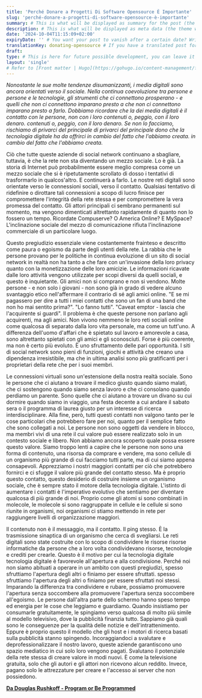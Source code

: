 ```yaml
---
title: 'Perché Donare a Progetti Di Software Opensource È Importante'
slug: 'perché-donare-a-progetti-di-software-opensource-è-importante'
summary: # This is what will be displayed as summary for the post (the theme will automatically generate one from the content you write in the post if left empty)
description: # This is what will be displayed as meta data (the theme will automatically grab it from summary if left empty)
date: '2024-10-04T11:15:09+02:00'
expiryDate: '' # You want your post to vanish after a certain date? Write it down here! Must be in the same format of `date`
translationKey: donating-opensource # If you have a translated post for this one, set the same translationKey to have the translation displayed
draft:
type: # This is here for future possible development, you can leave it blank
layout: 'single'
# Refer to [Front matter | Hugo](https://gohugo.io/content-management/front-matter/)
---
```


_Nonostante le sue molte tendenze disumanizzanti, i media digitali sono
ancora orientati verso il sociale. Nella continua coevoluzione tra persone e
persone e le tecnologie, gli strumenti che ci connettono prosperano - e quelli che non ci connettono imparano presto a
che non ci connettono imparano presto a farlo. Dobbiamo ricordare che la
dei media digitali è il contatto con le persone, non con i loro contenuti o, peggio, con il loro denaro.
contenuti o, peggio, con il loro denaro. Se non lo facciamo, rischiamo di privarci del principale
di privarci del principale dono che la tecnologia digitale ha da offrirci in cambio del fatto che l'abbiamo creata.
in cambio del fatto che l'abbiamo creata._

Ciò che tutte queste aziende di social network continuano a sbagliare, tuttavia, è che la rete non sta diventando un mezzo sociale. Lo è già. La storia di Internet può probabilmente essere meglio compresa come un mezzo sociale che si è ripetutamente scrollato di dosso i tentativi di trasformarlo in qualcos'altro. E continuerà a farlo. Le nostre reti digitali sono orientate verso le connessioni sociali, verso il contatto. Qualsiasi tentativo di ridefinire o dirottare tali connessioni a scopo di lucro finisce per compromettere l'integrità della rete stessa e per compromettere la vera promessa del contatto.
Gli attori principali ci sembrano permanenti sul momento, ma vengono dimenticati altrettanto rapidamente di quanto non lo fossero un tempo. Ricordate Compuserve? O America Online? E MySpace? L'inclinazione sociale del mezzo di comunicazione rifiuta l'inclinazione commerciale di un particolare luogo.

Questo pregiudizio essenziale viene costantemente frainteso e descritto come paura o egoismo da parte degli utenti della rete. La rabbia che le persone provano per le politiche in continua evoluzione di un sito di social network in realtà non ha tanto a che fare con un'invasione della loro privacy quanto con la monetizzazione delle loro amicizie. Le informazioni ricavate dalle loro attività vengono utilizzate per scopi diversi da quelli sociali, e questo è inquietante. Gli amici non si comprano e non si vendono.
Molte persone - e non solo i giovani - non sono già in grado di vedere alcuno svantaggio etico nell'affermare il contrario di sé agli amici online. "E se mi pagassero per dire a tutti i miei contatti che sono un fan di una band che non ho mai sentito prima?". "Lo fanno tutti". "Caveat emptor - lascia che l'acquirente si guardi". Il problema è che queste persone non parlano agli acquirenti, ma agli amici. Non vivono nemmeno le loro reti sociali online come qualcosa di separato dalla loro vita personale, ma come un tutt'uno. A differenza dell'uomo d'affari che è spietato sul lavoro e amorevole a casa, sono altrettanto spietati con gli amici e gli sconosciuti. Forse è più coerente, ma non è certo più evoluto. È uno sfruttamento delle pari opportunità.
I siti di social network sono pieni di funzioni, giochi e attività che creano una dipendenza irresistibile, ma che in ultima analisi sono più gratificanti per i proprietari della rete che per i suoi membri.

Le connessioni virtuali sono un'estensione della nostra realtà sociale. Sono le persone che ci aiutano a trovare il medico giusto quando siamo malati, che ci sostengono quando siamo senza lavoro e che ci consolano quando perdiamo un parente. Sono quelle che ci aiutano a trovare un divano su cui dormire quando siamo in viaggio, una festa decente a cui andare il sabato sera o il programma di laurea giusto per un interesse di ricerca interdisciplinare. Alla fine, però, tutti questi contatti non valgono tanto per le cose particolari che potrebbero fare per noi, quanto per il semplice fatto che sono collegati a noi.
Le persone non sono oggetti da vendere in blocco, ma membri vivi di una rete il cui valore può essere realizzato solo in un contesto sociale e libero. Non abbiamo ancora scoperto quale possa essere questo valore.
Siamo troppo lenti a capire che le persone non sono una forma di contenuto, una risorsa da comprare e vendere, ma sono cellule di un organismo più grande di cui facciamo tutti parte, ma di cui siamo appena consapevoli. Apprezziamo i nostri maggiori contatti per ciò che potrebbero fornirci e ci sfugge il valore più grande del contatto stesso.
Ma è proprio questo contatto, questo desiderio di costruire insieme un organismo sociale, che è sempre stato il motore della tecnologia digitale. L'istinto di aumentare i contatti è l'imperativo evolutivo che sentiamo per diventare qualcosa di più grande di noi. Proprio come gli atomi si sono combinati in molecole, le molecole si sono raggruppate in cellule e le cellule si sono riunite in organismi, noi organismi ci stiamo mettendo in rete per raggiungere livelli di organizzazione maggiori.

Il contenuto non è il messaggio, ma il contatto. Il ping stesso. È la trasmissione sinaptica di un organismo che cerca di svegliarsi.
Le reti digitali sono state costruite con lo scopo di condividere le risorse
risorse informatiche da persone che a loro volta condividevano risorse,
tecnologie e crediti per crearle. Questo è il motivo per cui la tecnologia digitale
tecnologia digitale è favorevole all'apertura e alla condivisione. Perché noi
non siamo abituati a operare in un ambito con questi pregiudizi, spesso sfruttiamo l'apertura degli altri o finiamo per essere sfruttati.
spesso sfruttiamo l'apertura degli altri o finiamo per essere sfruttati noi stessi.
Imparando la differenza tra condividere e rubare, possiamo promuovere l'apertura senza soccombere alla
promuovere l'apertura senza soccombere all'egoismo.
Le persone dall'altra parte dello schermo hanno speso tempo ed energia per le cose che leggiamo e guardiamo. Quando insistiamo per consumarle gratuitamente, le spingiamo verso qualcosa di molto più simile al modello televisivo, dove la pubblicità finanzia tutto. Sappiamo già quali sono le conseguenze per la qualità delle notizie e dell'intrattenimento. Eppure è proprio questo il modello che gli host e i motori di ricerca basati sulla pubblicità stanno spingendo. Incoraggiandoci a svalutare e deprofessionalizzare il nostro lavoro, queste aziende garantiscono uno spazio mediatico in cui solo loro vengono pagati. Svalutano il potenziale della rete stessa di creare valore in modi nuovi. È come la televisione gratuita, solo che gli autori e gli attori non ricevono alcun reddito. Invece, pagano solo le attrezzature per creare e l'accesso ai server che non possiedono.

**[Da Douglas Rushkoff - Program or Be Programmed](https://rushkoff.com/)**
